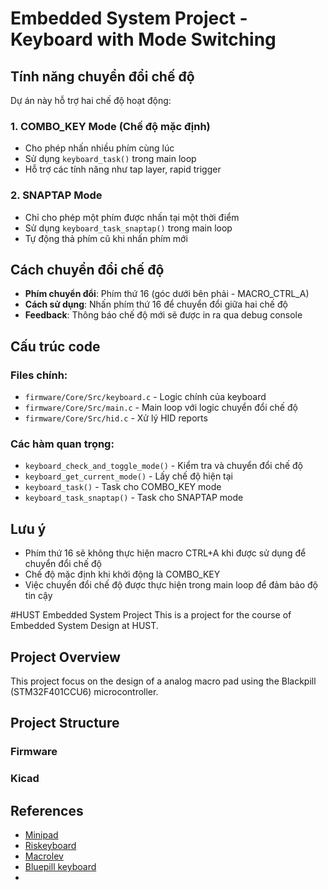 # Embedded System Project - Keyboard with Mode Switching

## Tính năng chuyển đổi chế độ

Dự án này hỗ trợ hai chế độ hoạt động:

### 1. COMBO_KEY Mode (Chế độ mặc định)
- Cho phép nhấn nhiều phím cùng lúc
- Sử dụng `keyboard_task()` trong main loop
- Hỗ trợ các tính năng như tap layer, rapid trigger

### 2. SNAPTAP Mode
- Chỉ cho phép một phím được nhấn tại một thời điểm
- Sử dụng `keyboard_task_snaptap()` trong main loop
- Tự động thả phím cũ khi nhấn phím mới

## Cách chuyển đổi chế độ

- **Phím chuyển đổi**: Phím thứ 16 (góc dưới bên phải - MACRO_CTRL_A)
- **Cách sử dụng**: Nhấn phím thứ 16 để chuyển đổi giữa hai chế độ
- **Feedback**: Thông báo chế độ mới sẽ được in ra qua debug console

## Cấu trúc code

### Files chính:
- `firmware/Core/Src/keyboard.c` - Logic chính của keyboard
- `firmware/Core/Src/main.c` - Main loop với logic chuyển đổi chế độ
- `firmware/Core/Src/hid.c` - Xử lý HID reports

### Các hàm quan trọng:
- `keyboard_check_and_toggle_mode()` - Kiểm tra và chuyển đổi chế độ
- `keyboard_get_current_mode()` - Lấy chế độ hiện tại
- `keyboard_task()` - Task cho COMBO_KEY mode
- `keyboard_task_snaptap()` - Task cho SNAPTAP mode

## Lưu ý

- Phím thứ 16 sẽ không thực hiện macro CTRL+A khi được sử dụng để chuyển đổi chế độ
- Chế độ mặc định khi khởi động là COMBO_KEY
- Việc chuyển đổi chế độ được thực hiện trong main loop để đảm bảo độ tin cậy

#HUST Embedded System Project
This is a project for the course of Embedded System Design at HUST.

## Project Overview
This project focus on the design of a analog macro pad using the Blackpill (STM32F401CCU6) microcontroller. 

## Project Structure

### Firmware

### Kicad

## References

- [Minipad](https://github.com/minipadKB/minipad-firmware)
- [Riskeyboard](https://github.com/riskable/void_switch_65_pct)
- [Macrolev](https://github.com/heiso/macrolev/tree/main)
- [Bluepill keyboard](https://github.com/TechTalkies/YouTube/tree/main/38%20STM32%20Keyboard)
- 



